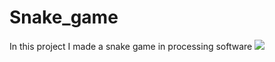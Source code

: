 # Snake_game
In this project I made a snake game in processing software 
![](Snake_game/data/Screeshot(925).png)
